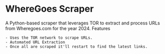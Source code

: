 # WhereGoes Scraper

A Python-based scraper that leverages TOR to extract and process URLs from Wheregoes.com for the year 2024.
Features

    - Uses the TOR network to scrape URLs.
    - Automated URL Extraction
    - Once all are scraped it'll restart to find the latest links.
